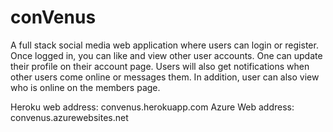 # conVenus
A full stack social media web application where users can login or register.
Once logged in, you can like and view other user accounts. One can update 
their profile on their account page. Users will also get notifications when 
other users come online or messages them. In addition, user can also view 
who is online on the members page.

Heroku web address: convenus.herokuapp.com
Azure Web address: convenus.azurewebsites.net
